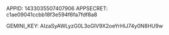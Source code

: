 APPID: 1433035507407906
APPSECRET: c1ae09041ccbb18f3e594f6fa7fdf8a8


GEMINI_KEY: AIzaSyAWLyzG0L3oGlV9X2oeYrHlJ74y0N8HU9w